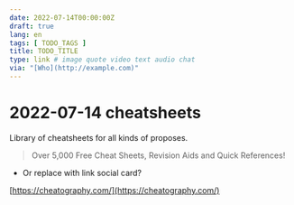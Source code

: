 ```yaml
---
date: 2022-07-14T00:00:00Z
draft: true
lang: en
tags: [ TODO_TAGS ]
title: TODO_TITLE
type: link # image quote video text audio chat
via: "[Who](http://example.com)"
---
```



# 2022-07-14 cheatsheets


Library of cheatsheets for all kinds of proposes.

> Over 5,000 Free Cheat Sheets, Revision Aids and Quick References!
* Or replace with link social card?

[https://cheatography.com/](https://cheatography.com/)

